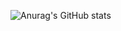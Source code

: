 ![Anurag's GitHub stats](https://github-readme-stats.vercel.app/api?username=yoon3515!&show_icons=true&theme=transparent)